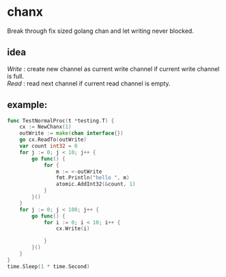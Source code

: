 # chanx
Break through fix sized golang chan and let writing never blocked.

## idea
*Write* : create new channel as current write channel if current write channel is full.  
*Read* : read next channel if current read channel is empty.

## example:
```go
func TestNormalProc(t *testing.T) {
	cx := NewChanx(1)
	outWrite := make(chan interface{})
	go cx.ReadTo(outWrite)
	var count int32 = 0
	for j := 0; j < 10; j++ {
		go func() {
			for {
				m := <-outWrite
				fmt.Println("hello ", m)
				atomic.AddInt32(&count, 1)
			}
		}()
	}
	for j := 0; j < 100; j++ {
		go func() {
			for i := 0; i < 10; i++ {
				cx.Write(i)

			}
		}()
	}
}
time.Sleep(1 * time.Second)
```